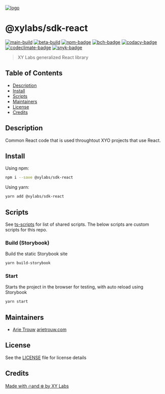 [![logo][]](https://xylabs.com)

# @xylabs/sdk-react

[![main-build][]][main-build-link]
[![beta-build][]][beta-build-link]
[![npm-badge][]][npm-link]
[![bch-badge][]][bch-link]
[![codacy-badge][]][codacy-link]
[![codeclimate-badge][]][codeclimate-link]
[![snyk-badge][]][snyk-link]

> XY Labs generalized React library 

## Table of Contents

-   [Description](#description)
-   [Install](#install)
-   [Scripts](#scripts)
-   [Maintainers](#maintainers)
-   [License](#license)
-   [Credits](#credits)

## Description

Common React code that is used throughtout XYO projects that use React.

## Install

Using npm:

```sh
npm i --save @xylabs/sdk-react
```

Using yarn:

```sh
yarn add @xylabs/sdk-react
```

## Scripts

See [ts-scripts](https://github.com/xylabs/ts-scripts/blob/main/README.md) for list of shared scripts. The below scripts are custom scripts for this repo.

### Build (Storybook)

Build the static Storybook site

```sh
yarn build-storybook
```

### Start

Starts the project in the browser for testing, with auto reload using Storybook

```sh
yarn start
```

## Maintainers

-   [Arie Trouw](https://github.com/arietrouw) [arietrouw.com](https://arietrouw.com)

## License

See the [LICENSE](LICENSE) file for license details

## Credits

[Made with 🔥and ❄️ by XY Labs](https://xylabs.com)

[logo]: https://cdn.xy.company/img/brand/XYPersistentCompany_Logo_Icon_Colored.svg

[main-build]: https://github.com/xylabs/sdk-react/actions/workflows/build-main.yml/badge.svg
[main-build-link]: https://github.com/xylabs/sdk-react/actions/workflows/build-main.yml

[beta-build]: https://github.com/xylabs/sdk-react/actions/workflows/build-beta.yml/badge.svg
[beta-build-link]: https://github.com/xylabs/sdk-react/actions/workflows/build-beta.yml

[npm-badge]: https://img.shields.io/npm/v/@xylabs/sdk-react.svg
[npm-link]: https://www.npmjs.com/package/@xylabs/sdk-react

[bch-badge]: https://bettercodehub.com/edge/badge/xylabs/sdk-react?branch=main
[bch-link]: https://bettercodehub.com/results/xylabs/sdk-react

[codacy-badge]: https://app.codacy.com/project/badge/Grade/c2a69d4530ed4b7da6ddb070169dd339
[codacy-link]: https://www.codacy.com/gh/xylabs/sdk-react/dashboard?utm_source=github.com&utm_medium=referral&utm_content=xylabs/sdk-react&utm_campaign=Badge_Grade

[codeclimate-badge]: https://api.codeclimate.com/v1/badges/c461e0bc2b00c0b01ac0/maintainability
[codeclimate-link]: https://codeclimate.com/github/xylabs/sdk-react/maintainability

[snyk-badge]: https://snyk.io/test/github/xylabs/sdk-react/badge.svg?targetFile=package.json
[snyk-link]: https://snyk.io/test/github/xylabs/sdk-react?targetFile=package.json